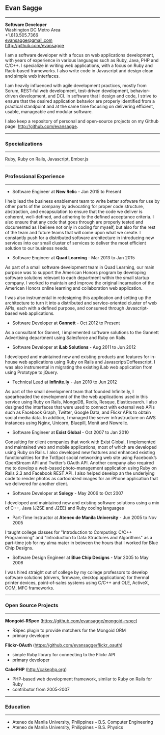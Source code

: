 ## Evan Sagge
***
  **Software Developer**  
  Washington DC Metro Area  
  +1.813.505.7366  
  <evansagge@gmail.com>  
  <http://github.com/evansagge>

I am a software developer with a focus on web applications development, with years of experience in various languages such as Ruby, Java, PHP and C/C++. I specialize in writing web applications, with a focus on Ruby and Rack-based frameworks. I also write code in Javascript and design clean and simple web interfaces.

I am heavily influenced with agile development practices, mostly from Scrum, REST-ful web development, test-driven development, behavior-driven development, and DCI. In software that I design and code, I strive to ensure that the desired application behavior are properly identified from a practical standpoint and at the same time focusing on delivering efficient, usable, manageable and modular software.

I also keep a repository of personal and open-source projects on my Github page: <http://github.com/evansagge>.

***  
### Specializations
***
Ruby, Ruby on Rails, Javascript, Ember.js
  
***
### Professional Experience
***
* Software Engineer at **New Relic** - Jan 2015 to Present

I help lead the business enablement team to write better software for use by other parts of the company by advocating for proper code structure, abstraction, and encapsulation to ensure that the code we deliver is coherent, well-defined, and adhering to the defined acceptance criteria. I also ensure that any code that goes through are properly tested and documented as I believe not only in coding for myself, but also for the rest of the team and future teams that will come upon what we create. I constantly push for a distributed software architecture in introducing new services into our small cluster of services to deliver the most efficient solution to our business needs.

* Software Engineer at **Quad Learning** - Mar 2013 to Jan 2015

As part of a small software development team in Quad Learning, our main purpose was to support the American Honors program by developing software solutions relevant to each department within the small startup company. I worked to maintain and improve the original incarnation of the American Honors online learning and collaboration web application. 

I was also instrumental in redesigning this application and setting up the architecture to turn it into a distributed and service-oriented cluster of web APIs, each with a defined purpose, and consumed through Javascript-based web applications.

* Software Developer at **Gannett** - Oct 2012 to Present

As a consultant for Gannet, I implemented software solutions to the Gannett Advertising department using Salesforce and Ruby on Rails.

* Software Developer at **iLab Solutions** - Aug 2011 to Jun 2012
  
I developed and maintained new and existing products and features for in-house web applications using Ruby on Rails and Javascript/Coffeescript. I was also instrumental in migrating the existing iLab web application from using Prototype to jQuery.

* Technical Lead at **Infinite.ly** - Jan 2010 to Jun 2012

As part of the small development team that founded Infinite.ly, I spearheaded the development of the the web applications used in this service using Ruby on Rails, MongoDB, Redis, Resque, Elasticsearch. I also designed the interfaces that were used to connect with external web APIs such as Facebook Graph, Twitter, Google Data, and Flickr APIs to obtain social media data. In addition, I managed the server infrastructure on AWS instances using Nginx, Unicorn, Bluepill, Monit and Newrelic.

* Software Engineer at **Exist Global** - Oct 2007 to Jan 2010

Consulting for client companies that work with Exist Global, I implemented and maintained web and mobile applications, most of which are developed using Ruby on Rails. I also developed new features and enhanced existing functionalities for the TotSpot social networking web site using Facebook’s OpenStream API and Twitter’s OAuth API. Another company also required me to develop a web-based photo-management application using Ruby on Rails 2.3 and Facebook REST API. I also helped develop an the underlying code to render photos as cartoonized images for an iPhone application that we delivered for another client.

* Software Developer at **Solegy** - May 2006 to Oct 2007

I developed and maintained new and existing software solutions using a mix of C++, Java (J2SE and J2EE) and Ruby coding languages

* Part-Time Instructor at **Ateneo de Manila University** - Jun 2005 to Nov 2005
  
I taught college classes for "Introduction to Computing: C/C++ Programming" and "Introduction to Data Structures and Algorithms" as a part-time job for my alma mater in between the hours that I worked for Blue Chip Designs.

* Software Design Engineer at **Blue Chip Designs** - Mar 2005 to May 2006

I was hired straight out of college by my college professors to develop software solutions (drivers, firmware, desktop applications) for thermal printer devices, point-of-sales systems using C/C++ and OLE, ActiveX, COM, MFC frameworks.
  
***
### Open Source Projects
***

**Mongoid-RSpec** (<https://github.com/evansagge/mongoid-rspec>)

  - RSpec plugin to provide matchers for the Mongoid ORM
  - primary developer

**Flickr-OAuth** (<https://github.com/evansagge/flickr_oauth>)

  - simple Ruby library for connecting to the Flickr API
  - primary developer

**CakePHP** (<http://cakephp.org>)

  - PHP-based web development framework, similar to Ruby on Rails for Ruby
  - contributor from 2005-2007

***
### Education
***

- Ateneo de Manila University, Philippines – B.S. Computer Engineering
- Ateneo de Manila University, Philippines – B.S. Physics

